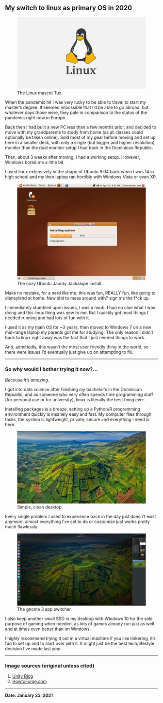 ## My switch to linux as primary OS in 2020

<figure>
    <img src="./assets/1.png">
    <figcaption>The Linux mascot Tux.</figcaption>
</figure>

When the pandemic hit I was very lucky to be able to travel to start my master’s degree. It seemed impossible that I’d be able to go abroad, but whatever days those were, they pale in comparison to the status of the pandemic right now in Europe.

Back then I had built a new PC less than a few months prior, and decided to move with my grandparents to study from home (as all classes could optionally be taken online). Sold most of my gear before moving and set up here in a smaller desk, with only a single (but bigger and higher resolution) monitor than the dual monitor setup I had back in the Dominican Republic.

Then, about 3 weeks after moving, I had a working setup. However, Windows bored me a little bit.

I used linux extensively in the shape of Ubuntu 9.04 back when I was 14 in high school and my then laptop ran horribly with Windows Vista or even XP.



<figure>
    <img src="./assets/2.jpeg">
    <figcaption>The cozy Ubuntu Jaunty Jackalope install.</figcaption>
</figure>

Make no mistake, for a nerd like me, this was fun, REALLY fun, like going to disneyland at home. New shit to mess around with? sign me the f*ck up.

I immediately stumbled upon issues, I was a noob, I had no clue what I was doing and this linux thing was new to me. But I quickly got most things I needed running and had lots of fun with it.

I used it as my main OS for ~3 years, then moved to Windows 7 on a new mid-range laptop my parents got me for studying. The only reason I didn’t back to linux right away was the fact that I just needed things to work.

And, admittedly, this wasn’t the most user friendly thing in the world, so there were issues I’d eventually just give up on attempting to fix.

***

### So why would I bother trying it now?…

*Because it’s amazing.*

I got into data science after finishing my bachelor’s in the Dominican Republic, and as someone who very often spends time programming stuff (for personal use or for university), linux is literally the best thing ever.

Installing packages is a breeze, setting up a Python/R programming environment quickly is insanely easy and fast. My computer flies through tasks, the system is lightweight, private, secure and everything I need is here.

<figure>
    <img src="./assets/3.png">
    <figcaption>Simple, clean desktop.</figcaption>
</figure>

Every single problem I used to experience back in the day just doesn’t exist anymore, almost everything I’ve set to do or customize just works pretty much flawlessly.

<figure>
    <img src="./assets/4.png">
    <figcaption>The gnome 3 app switcher.</figcaption>
</figure>

I also keep another small SSD in my desktop with Windows 10 for the sole purpose of gaming when needed, as lots of games already run just as well and at times even better than on Windows.

I highly recommend trying it out in a virtual machine if you like tinkering, it’s fun to set up and to start over with it. It might just be the best tech/lifestyle decision I’ve made last year.

***

### Image sources (original unless cited)

1. [Unity Blog](https://blogs.unity3d.com/2019/05/30/announcing-the-unity-editor-for-linux/)
2. [HowtoForge.com](https://www.howtoforge.com/the-perfect-desktop-ubuntu-9.04)

***

**Date: January 23, 2021**
